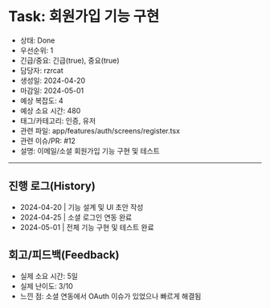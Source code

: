 # Task: 회원가입 기능 구현

- 상태: Done
- 우선순위: 1
- 긴급/중요: 긴급(true), 중요(true)
- 담당자: rzrcat
- 생성일: 2024-04-20
- 마감일: 2024-05-01
- 예상 복잡도: 4
- 예상 소요 시간: 480
- 태그/카테고리: 인증, 유저
- 관련 파일: app/features/auth/screens/register.tsx
- 관련 이슈/PR: #12
- 설명: 이메일/소셜 회원가입 기능 구현 및 테스트

---

## 진행 로그(History)

- 2024-04-20 | 기능 설계 및 UI 초안 작성
- 2024-04-25 | 소셜 로그인 연동 완료
- 2024-05-01 | 전체 기능 구현 및 테스트 완료

## 회고/피드백(Feedback)

- 실제 소요 시간: 5일
- 실제 난이도: 3/10
- 느낀 점: 소셜 연동에서 OAuth 이슈가 있었으나 빠르게 해결됨
